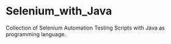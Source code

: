 # Selenium_with_Java
Collection of Selenium Automation Testing Scripts with Java as programming language.
